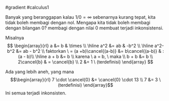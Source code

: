 #gradient #calculus1 

Banyak yang beranggapan kalau $1 / 0 = \infty$ sebenarnya kurang tepat, kita tidak boleh membagi dengan nol. Mengapa kita tidak boleh membagi dengan bilangan 0? membagi dengan nilai 0 membuat terjadi inkonsistensi.

Misalnya $$
\begin{array}{rl} 
a &= b & \times \\
\hline
a^2 &= ab & -b^2 \\
\hline
a^2-b^2 &= ab - b^2 \\
faktorkan \ = (a +b)\cancel{(a-b)} &= b\cancel{(a-b)}  & : (a - b)\\
\hline
a + b &= b \\
karena \ a = b, \ maka \\
b + b &= b \\
2\cancel{b} & = \cancel{b} \\
2 &= 1 \ (terdefinisi)
\end{array}
$$

Ada yang lebih aneh, yang mana
$$\begin{array}{rl} 
7 \cdot \cancel{0} &= \cancel{0} \cdot 13 \\
7 &= 3 \ (terdefinisi)
\end{array}$$
Ini semua terjadi inkonsisten.